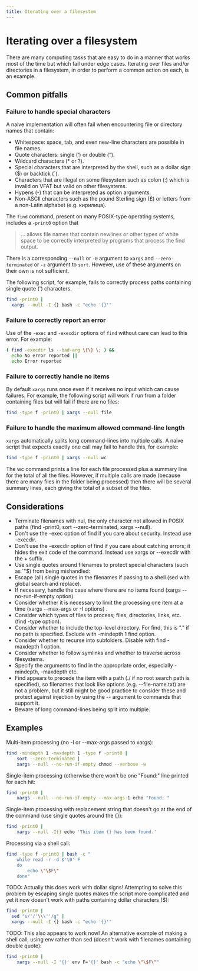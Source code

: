 ```yaml
---
title: Iterating over a filesystem
---
```


# Iterating over a filesystem

There are many computing tasks that are easy to do in a manner that works most of the time but which fail under edge cases. Iterating over files and/or directories in a filesystem, in order to perform a common action on each, is an example.

## Common pitfalls

### Failure to handle special characters

A naive implementation will often fail when encountering file or directory names that contain:

* Whitespace: space, tab, and even new-line characters are possible in file names.
* Quote characters: single (‘) or double (“).
* Wildcard characters (* or ?).
* Special characters that are interpreted by the shell, such as a dollar sign ($) or backtick (`).
* Characters that are illegal on some filesystem such as colon (:) which is invalid on VFAT but valid on other filesystems.
* Hypens (-) that can be interpreted as option arguments.
* Non-ASCII characters such as the pound Sterling sign (£) or letters from a non-Latin alphabet (e.g. кирилица).

The ```find``` command, present on many POSIX-type operating systems, includes a ```-print0``` option that
> ... allows file names that contain  newlines or other types of white space to be correctly interpreted by programs that process the find output.

There is a corresponding ```--null``` or ```-0``` argument to ```xargs``` and ```--zero-terminated``` or ```-z``` argument to ```sort```. However, use of these arguments on their own is not sufficient. 

The following script, for example, fails to correctly process paths containing single quote (') characters.

```bash
find -print0 |
  xargs --null -I {} bash -c "echo '{}'"
```

### Failure to correctly report an error

Use of the ```-exec``` and ```-execdir``` options of ```find``` without care can lead to this error. For example:

```bash
( find -execdir ls --bad-arg \{\} \; ) &&
  echo No error reported ||
  echo Error reported
```

### Failure to correctly handle no items

By default ```xargs``` runs once even if it receives no input which can cause failures. For example, the following script will work if run from a folder containing files but will fail if there are no files:

```bash
find -type f -print0 | xargs --null file
```

### Failure to handle the maximum allowed command-line length

```xargs``` automatically splits long command-lines into multiple calls. A naive script that expects exactly one call may fail to handle this, for example:

```bash
find -type f -print0 | xargs --null wc
```

The wc command prints a line for each file processed plus a summary line for the total of all the files. However, if multiple calls are made (because there are many files in the folder being processed) then there will be several summary lines, each giving the total of a subset of the files.

## Considerations

* Terminate filenames with nul, the only character not allowed in POSIX paths (find -print0, sort --zero-terminated, xargs --null).
* Don't use the -exec option of find if you care about security. Instead use -execdir.
* Don't use the -execdir option of find if you care about catching errors; it hides the exit code of the command. Instead use xargs or --execdir with the + suffix.
* Use single quotes around filenames to protect special characters (such as `"$) from being mishandled:
* Escape (all) single quotes in the filenames if passing to a shell (sed with global search and replace).
* If necessary, handle the case where there are no items found (xargs --no-run-if-empty option).
* Consider whether it is necessary to limit the processing one item at a time (xargs --max-args or -I options) .
* Consider which types of files to process; files, directories, links, etc. (find -type option).
* Consider whether to include the top-level directory. For find, this is "." if no path is specified. Exclude with -mindepth 1 find option.
* Consider whether to recurse into subfolders. Disable with find -maxdepth 1 option.
* Consider whether to follow symlinks and whether to traverse across filesystems.
* Specify the arguments to find in the appropriate order, especially -mindepth, -maxdepth etc.
* Find appears to precede the item with a path (./ if no root search path is specified), so filenames that look like options (e.g. --file-name.txt) are not a problem, but it still might be good practice to consider these and protect against injection by using the -- argument to commands that support it.
* Beware of long command-lines being split into multiple.

## Examples

Multi-item processing (no -I or --max-args passed to xargs):
```bash
find -mindepth 1 -maxdepth 1 -type f -print0 |
    sort --zero-terminated |
    xargs --null --no-run-if-empty chmod --verbose -w
```

Single-item processing (otherwise there won't be one "Found:" line printed for each hit:
```bash
find -print0 |
    xargs --null --no-run-if-empty --max-args 1 echo "Found: "
```

Single-item processing with replacement string that doesn't go at the end of the command (use single quotes around the {}):
```bash
find -print0 |
    xargs --null -I{} echo 'This item {} has been found.'
```

Processing via a shell call:
```bash
find -type f -print0 | bash -c "
    while read -r -d $'\0' F
    do
        echo \"\$F\"
    done"
```

TODO: Actually this does work with dollar signs!
Attempting to solve this problem by escaping single quotes makes the script more complicated and yet it now doesn't work with paths containing dollar characters ($):

```bash
find -print0 |
  sed "s/'/'\\\''/g" |
  xargs --null -I {} bash -c "echo '{}'"
```

TODO: This also appears to work now!
An alternative example of making a shell call, using env rather than sed (doesn't work with filenames containing double quote):

```bash
find -print0 |
    xargs --null -I '{}' env F='{}' bash -c "echo \"\$F\""
```
